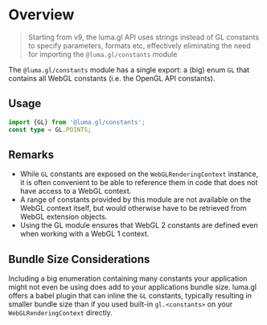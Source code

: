 # Overview

> Starting from v9, the luma.gl API uses strings instead of GL constants
> to specify parameters, formats etc, effectively
> eliminating the need for importing the `@luma.gl/constants` module

The `@luma.gl/constants` module has a single export: 
a (big) enum `GL` that contains all WebGL constants (i.e. the OpenGL API constants).

## Usage

```typescript
import {GL} from '@luma.gl/constants';
const type = GL.POINTS;
```

## Remarks

- While `GL` constants are exposed on the `WebGLRenderingContext` instance, it is often convenient
to be able to reference them in code that does not have access to a WebGL context.
- A range of constants provided by this module are not available on the WebGL context itself,
but would otherwise have to be retrieved from WebGL extension objects.
- Using the GL module ensures that WebGL 2 constants are defined even when working with a WebGL 1 context.

## Bundle Size Considerations

Including a big enumeration containing many constants your application might not even be using
does add to your applications bundle size. luma.gl offers a babel plugin that can inline the 
`GL` constants, typically resulting in smaller bundle size than if you used built-in `gl.<constants>`
on your `WebGLRenderingContext` directly.
